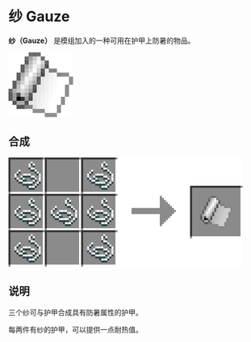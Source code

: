 # 纱 Gauze

**纱（Gauze）**
是模组加入的一种可用在护甲上防暑的物品。

![纱](../.gitbook/assets/blocks-items/gauze.png)

## 合成

![线 * 7 → 纱 * 1](../.gitbook/assets/recipes/gauze_recipe.png)

## 说明

三个纱可与护甲合成具有防暑属性的护甲。

每两件有纱的护甲，可以提供一点耐热值。
